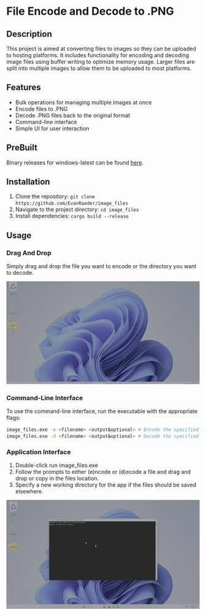 # File Encode and Decode to .PNG

## Description

This project is aimed at converting files to images so they can be uploaded to hosting platforms. It includes functionality for encoding and decoding image files using buffer writing to optimize memory usage. Larger files are split into multiple images to allow them to be uploaded to most platforms.

## Features

- Bulk operations for managing multiple images at once
- Encode files to .PNG
- Decode .PNG files back to the original format
- Command-line interface
- Simple UI for user interaction

## PreBuilt
Binary releases for windows-latest can be found [here](https://github.com/EvanRaeder/image_files/releases).

## Installation

1. Clone the repository: `git clone https://github.com/EvanRaeder/image_files`
2. Navigate to the project directory: `cd image_files`
3. Install dependencies: `cargo build --release`

## Usage

### Drag And Drop

Simply drag and drop the file you want to encode or the directory you want to decode.

![Drag and Drop GIF](https://raw.githubusercontent.com/EvanRaeder/image_files/main/assets/dandd.gif)

### Command-Line Interface

To use the command-line interface, run the executable with the appropriate flags:

```sh
image_files.exe -e <filename> <output&optional> # Encode the specified file
image_files.exe -d <filename> <output&optional> # Decode the specified file
```

### Application Interface

1. Double-click run image_files.exe
2. Follow the prompts to either (e)ncode or (d)ecode a file and drag and drop or copy in the files location.
3. Specify a new working directory for the app if the files should be saved elsewhere.

![Encode UI GIF](https://raw.githubusercontent.com/EvanRaeder/image_files/main/assets/encode.gif)